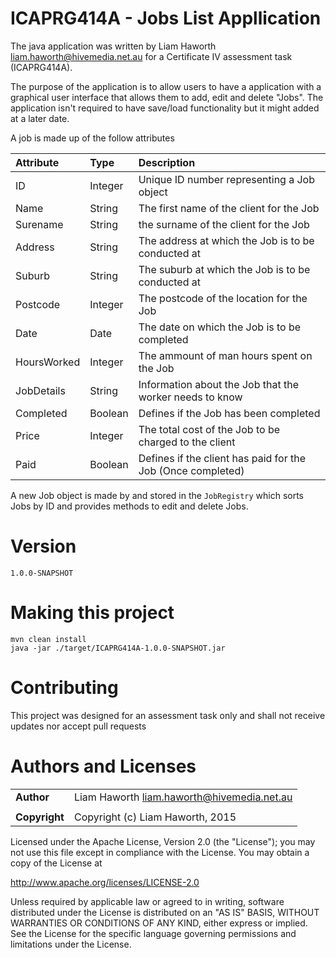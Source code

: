ICAPRG414A - Jobs List Appllication
==========================

The java application was written by Liam Haworth <liam.haworth@hivemedia.net.au> for a Certificate IV assessment task (ICAPRG414A).

The purpose of the application is to allow users to have a application with a graphical user interface that allows them to add, edit and delete "Jobs". The application isn't required to have save/load functionality but it might added at a later date.

A job is made up of the follow attributes

| Attribute             | Type             | Description                                                |
|:----------------------|:-----------------|:-----------------------------------------------------------|
| ID                    | Integer          | Unique ID number representing a Job object                 |
| Name                  | String           | The first name of the client for the Job                   |
| Surename              | String           | the surname of the client for the Job                      |
| Address               | String           | The address at which the Job is to be conducted at         |
| Suburb                | String           | The suburb at which the Job is to be conducted at          |
| Postcode              | Integer          | The postcode of the location for the Job                   |
| Date                  | Date             | The date on which the Job is to be completed               |
| HoursWorked           | Integer          | The ammount of man hours spent on the Job                  |
| JobDetails            | String           | Information about the Job that the worker needs to know    |
| Completed             | Boolean          | Defines if the Job has been completed                      |
| Price                 | Integer          | The total cost of the Job to be charged to the client      |
| Paid                  | Boolean          | Defines if the client has paid for the Job (Once completed)|


A new Job object is made by and stored in the `JobRegistry` which sorts Jobs by ID and provides methods to edit and delete Jobs.


Version
=======

`1.0.0-SNAPSHOT`

Making this project
===================

```
mvn clean install
java -jar ./target/ICAPRG414A-1.0.0-SNAPSHOT.jar
```

Contributing
============

This project was designed for an assessment task only and shall not receive updates nor accept pull requests

Authors and Licenses
====================

|                 |                                              |
|:----------------|:---------------------------------------------|
| **Author**      | Liam Haworth <liam.haworth@hivemedia.net.au> |
|                 |                                              |
| **Copyright**   | Copyright (c) Liam Haworth, 2015             |

Licensed under the Apache License, Version 2.0 (the "License");
you may not use this file except in compliance with the License.
You may obtain a copy of the License at

   http://www.apache.org/licenses/LICENSE-2.0

Unless required by applicable law or agreed to in writing, software
distributed under the License is distributed on an "AS IS" BASIS,
WITHOUT WARRANTIES OR CONDITIONS OF ANY KIND, either express or implied.
See the License for the specific language governing permissions and
limitations under the License.

